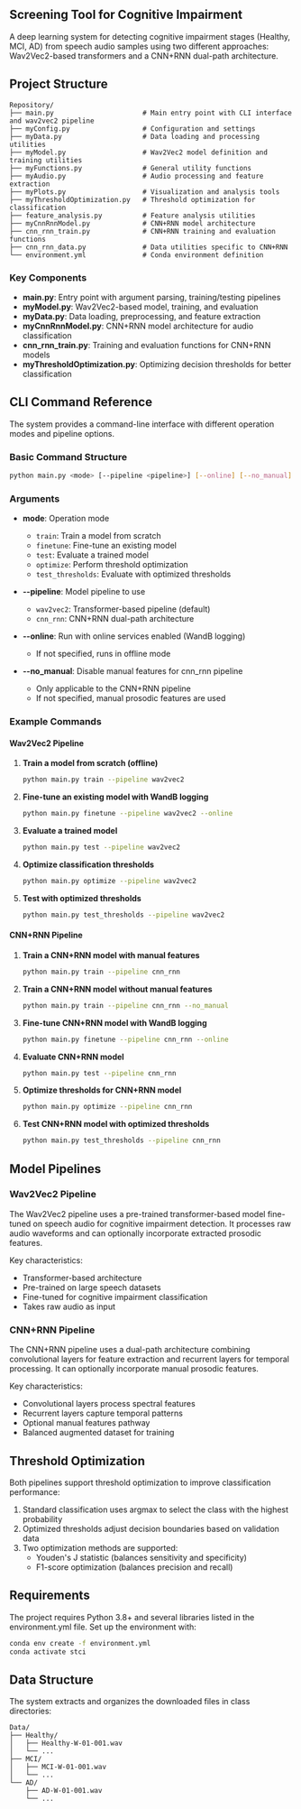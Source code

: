 ## Screening Tool for Cognitive Impairment

A deep learning system for detecting cognitive impairment stages (Healthy, MCI, AD) from speech audio samples using two different approaches: Wav2Vec2-based transformers and a CNN+RNN dual-path architecture.

## Project Structure

```
Repository/
├── main.py                      # Main entry point with CLI interface and wav2vec2 pipeline
├── myConfig.py                  # Configuration and settings
├── myData.py                    # Data loading and processing utilities
├── myModel.py                   # Wav2Vec2 model definition and training utilities
├── myFunctions.py               # General utility functions
├── myAudio.py                   # Audio processing and feature extraction
├── myPlots.py                   # Visualization and analysis tools
├── myThresholdOptimization.py   # Threshold optimization for classification
├── feature_analysis.py          # Feature analysis utilities
├── myCnnRnnModel.py             # CNN+RNN model architecture
├── cnn_rnn_train.py             # CNN+RNN training and evaluation functions
├── cnn_rnn_data.py              # Data utilities specific to CNN+RNN
└── environment.yml              # Conda environment definition
```

### Key Components

- **main.py**: Entry point with argument parsing, training/testing pipelines
- **myModel.py**: Wav2Vec2-based model, training, and evaluation
- **myData.py**: Data loading, preprocessing, and feature extraction
- **myCnnRnnModel.py**: CNN+RNN model architecture for audio classification
- **cnn_rnn_train.py**: Training and evaluation functions for CNN+RNN models
- **myThresholdOptimization.py**: Optimizing decision thresholds for better classification

## CLI Command Reference

The system provides a command-line interface with different operation modes and pipeline options.

### Basic Command Structure

```bash
python main.py <mode> [--pipeline <pipeline>] [--online] [--no_manual]
```

### Arguments

- **mode**: Operation mode
  - `train`: Train a model from scratch
  - `finetune`: Fine-tune an existing model
  - `test`: Evaluate a trained model
  - `optimize`: Perform threshold optimization
  - `test_thresholds`: Evaluate with optimized thresholds

- **--pipeline**: Model pipeline to use
  - `wav2vec2`: Transformer-based pipeline (default)
  - `cnn_rnn`: CNN+RNN dual-path architecture

- **--online**: Run with online services enabled (WandB logging)
  - If not specified, runs in offline mode

- **--no_manual**: Disable manual features for cnn_rnn pipeline
  - Only applicable to the CNN+RNN pipeline
  - If not specified, manual prosodic features are used

### Example Commands

#### Wav2Vec2 Pipeline

1. **Train a model from scratch (offline)**
   ```bash
   python main.py train --pipeline wav2vec2
   ```

2. **Fine-tune an existing model with WandB logging**
   ```bash
   python main.py finetune --pipeline wav2vec2 --online
   ```

3. **Evaluate a trained model**
   ```bash
   python main.py test --pipeline wav2vec2
   ```

4. **Optimize classification thresholds**
   ```bash
   python main.py optimize --pipeline wav2vec2
   ```

5. **Test with optimized thresholds**
   ```bash
   python main.py test_thresholds --pipeline wav2vec2
   ```

#### CNN+RNN Pipeline

1. **Train a CNN+RNN model with manual features**
   ```bash
   python main.py train --pipeline cnn_rnn
   ```

2. **Train a CNN+RNN model without manual features**
   ```bash
   python main.py train --pipeline cnn_rnn --no_manual
   ```

3. **Fine-tune CNN+RNN model with WandB logging**
   ```bash
   python main.py finetune --pipeline cnn_rnn --online
   ```

4. **Evaluate CNN+RNN model**
   ```bash
   python main.py test --pipeline cnn_rnn
   ```

5. **Optimize thresholds for CNN+RNN model**
   ```bash
   python main.py optimize --pipeline cnn_rnn
   ```

6. **Test CNN+RNN model with optimized thresholds**
   ```bash
   python main.py test_thresholds --pipeline cnn_rnn
   ```

## Model Pipelines

### Wav2Vec2 Pipeline

The Wav2Vec2 pipeline uses a pre-trained transformer-based model fine-tuned on speech audio for cognitive impairment detection. It processes raw audio waveforms and can optionally incorporate extracted prosodic features.

Key characteristics:
- Transformer-based architecture
- Pre-trained on large speech datasets
- Fine-tuned for cognitive impairment classification
- Takes raw audio as input

### CNN+RNN Pipeline

The CNN+RNN pipeline uses a dual-path architecture combining convolutional layers for feature extraction and recurrent layers for temporal processing. It can optionally incorporate manual prosodic features.

Key characteristics:
- Convolutional layers process spectral features
- Recurrent layers capture temporal patterns
- Optional manual features pathway
- Balanced augmented dataset for training

## Threshold Optimization

Both pipelines support threshold optimization to improve classification performance:

1. Standard classification uses argmax to select the class with the highest probability
2. Optimized thresholds adjust decision boundaries based on validation data
3. Two optimization methods are supported:
   - Youden's J statistic (balances sensitivity and specificity)
   - F1-score optimization (balances precision and recall)

## Requirements

The project requires Python 3.8+ and several libraries listed in the environment.yml file. Set up the environment with:

```bash
conda env create -f environment.yml
conda activate stci
```

## Data Structure

The system extracts and organizes the downloaded files in class directories:
```
Data/
├── Healthy/
│   ├── Healthy-W-01-001.wav
│   └── ...
├── MCI/
│   ├── MCI-W-01-001.wav
│   └── ...
└── AD/
    ├── AD-W-01-001.wav
    └── ...
```

